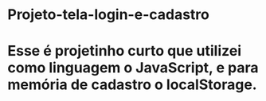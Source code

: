 # Projeto-tela-login-e-cadastro

# Esse é projetinho curto que utilizei como linguagem o JavaScript, e para memória de cadastro o localStorage.
